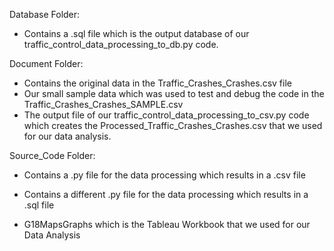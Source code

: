 Database Folder: 
  - Contains a .sql file which is the output database of our traffic_control_data_processing_to_db.py code. 

Document Folder:
  - Contains the original data in the Traffic_Crashes_Crashes.csv file
  - Our small sample data which was used to test and debug the code in the Traffic_Crashes_Crashes_SAMPLE.csv
  - The output file of our traffic_control_data_processing_to_csv.py code which creates the Processed_Traffic_Crashes_Crashes.csv that we used for our data analysis. 

Source_Code Folder: 
  - Contains a .py file for the data processing which results in a .csv file
  - Contains a different .py file for the data processing which results in a .sql file

- G18MapsGraphs which is the Tableau Workbook that we used for our Data Analysis
